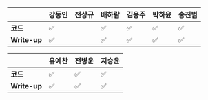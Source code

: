 |              | 강동인 |        전상규      | 배하람 | 김용주 | 박하윤 | 송진범 |
| ------------ | ------ | ----------------- | ------ | ------ | ------ | ------ |
| **코드**     |:white_check_mark:|| :white_check_mark: | :white_check_mark:       |  :white_check_mark: |  :white_check_mark:       |
| **Write-up** |:white_check_mark:|| :white_check_mark: | :white_check_mark:       |  :white_check_mark:|   :white_check_mark:      |

|              | 유예찬 | 전병운 | 지승윤 |
| ------------ | ------ | ------ | ------ |
| **코드**     | :white_check_mark: |:white_check_mark:  | :white_check_mark:  |
| **Write-up** | :white_check_mark: |:white_check_mark:      |:white_check_mark:   |


